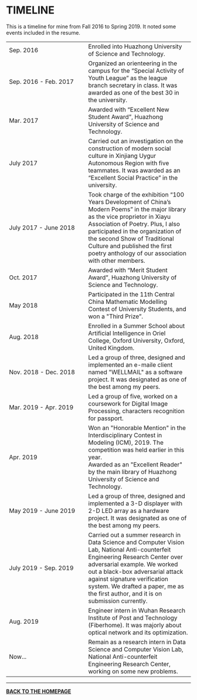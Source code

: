 # TIMELINE

This is a timeline for mine from Fall 2016 to Spring 2019. It noted some events included in the resume.

<table border="0">
    <tr>
        <td width=200>Sep. 2016</td>
        <td>Enrolled into Huazhong University of Science and Technology.</td>
    </tr>
    <tr>
        <td width=200>Sep. 2016 - Feb. 2017</td>
        <td>Organized an orienteering in the campus for the “Special Activity of Youth League” as the league branch secretary in class. It was awarded as one of the best 30 in the university. </td>
    </tr>
    <tr>
        <td width=200>Mar. 2017</td>
        <td>Awarded with “Excellent New Student Award”, Huazhong University of Science and Technology.</td>
    </tr>
    <tr>
        <td width=200>July 2017</td>
        <td>Carried out an investigation on the construction of modern social culture in Xinjiang Uygur Autonomous Region with five teammates. It was awarded as an “Excellent Social Practice” in the university.</td>
    </tr>
    <tr>
        <td width=200>July 2017 - June 2018</td>
        <td>Took charge of the exhibition “100 Years Development of China’s Modern Poems” in the major library as the vice proprietor in Xiayu Association of Poetry. Plus, I also participated in the organization of the second Show of Traditional Culture and published the first poetry anthology of our association with other members. </td>
    </tr>
    <tr>
        <td width=200>Oct. 2017</td>
        <td>Awarded with “Merit Student Award”, Huazhong University of Science and Technology.</td>
    </tr>
    <tr>
        <td width=200>May 2018</td>
        <td>Participated in the 11th Central China Mathematic Modelling Contest of University Students, and won a "Third Prize”.</td>
    </tr>
    <tr>
        <td width=200>Aug. 2018</td>
        <td>Enrolled in a Summer School about Artificial Intelligence in
Oriel College, Oxford University, Oxford, United Kingdom.</td>
    </tr>
    <tr>
        <td width=200>Nov. 2018 - Dec. 2018</td>
        <td>Led a group of three, designed and implemented an e-maile client named "WELLMAIL" as a software project. It was designated as one of the best among my peers.</td>
    </tr>
    <tr>
        <td width=200>Mar. 2019 - Apr. 2019</td>
        <td>Led a group of five, worked on a coursework for Digital Image Processing, characters recognition for passport.</td>
    </tr>
    <tr>
        <td width=200>Apr. 2019</td>
        <td>Won an "Honorable Mention" in the Interdisciplinary Contest in Modeling (ICM), 2019. The competition was held earlier in this year.<br>
Awarded as an "Excellent Reader" by the main library of Huazhong University of Science and Technology.</td>
    </tr>
    <tr>
        <td width=200>May 2019 - June 2019</td>
        <td>Led a group of three, designed and implemented a 3-D displayer with 2-D LED array as a hardware project. It was designated as one of the best among my peers.</td>
    </tr>
    <tr>
        <td width=200>July 2019 - Sep. 2019</td>
        <td>Carried out a summer research in Data Science and Computer Vision Lab, National Anti-counterfeit Engineering Research Center over adversarial example. We worked out a black-box adversarial attack against signature verification system. We drafted a paper, me as the first author, and it is on submission currently. </td>
    </tr>
    <tr>
        <td width=200>Aug. 2019</td>
        <td>Engineer intern in Wuhan Research Institute of Post and Technology (Fiberhome). It was majorly about optical network and its optimization.</td>
    </tr>
    <tr>
        <td width=200>Now...</td>
        <td>Remain as a research intern in Data Science and Computer Vision Lab, National Anti-counterfeit Engineering Research Center, working on some new problems.</td>
    </tr>
</table>

---

<b><a href="index.html">BACK TO THE HOMEPAGE</a></b>

